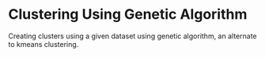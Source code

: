 # Clustering Using Genetic Algorithm

Creating clusters using a given dataset using genetic algorithm, an alternate to kmeans clustering.
